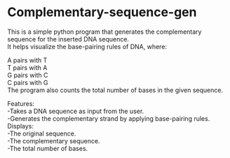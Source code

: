 # Complementary-sequence-gen
This is a simple python program that generates the complementary sequence for the inserted DNA sequence.  
It helps visualize the base-pairing rules of DNA, where:

A pairs with T  
T pairs with A  
G pairs with C  
C pairs with G  
The program also counts the total number of bases in the given sequence.

Features:  
-Takes a DNA sequence as input from the user.  
-Generates the complementary strand by applying base-pairing rules.  
Displays:  
-The original sequence.  
-The complementary sequence.  
-The total number of bases.  
